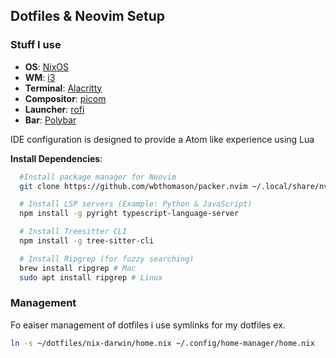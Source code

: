 ## Dotfiles & Neovim Setup

### Stuff I use
- **OS**: [NixOS](https://nixos.org/)
- **WM**: [i3](https://i3wm.org/)
- **Terminal**: [Alacritty](https://github.com/alacritty/alacritty)
- **Compositor**: [picom](https://github.com/yshui/picom)
- **Launcher**: [rofi](https://github.com/davatorium/rofi)
- **Bar**: [Polybar](https://github.com/polybar/polybar)

IDE configuration is designed to provide a Atom like experience using Lua

**Install Dependencies**:

```bash
  #Install package manager for Neovim
  git clone https://github.com/wbthomason/packer.nvim ~/.local/share/nvim/site/pack/packer/start/packer.nvim

  # Install LSP servers (Example: Python & JavaScript)
  npm install -g pyright typescript-language-server

  # Install Treesitter CLI
  npm install -g tree-sitter-cli

  # Install Ripgrep (for fuzzy searching)
  brew install ripgrep # Mac
  sudo apt install ripgrep # Linux
```

### Management
Fo eaiser management of dotfiles i use symlinks for my dotfiles ex.
```bash
ln -s ~/dotfiles/nix-darwin/home.nix ~/.config/home-manager/home.nix
```
